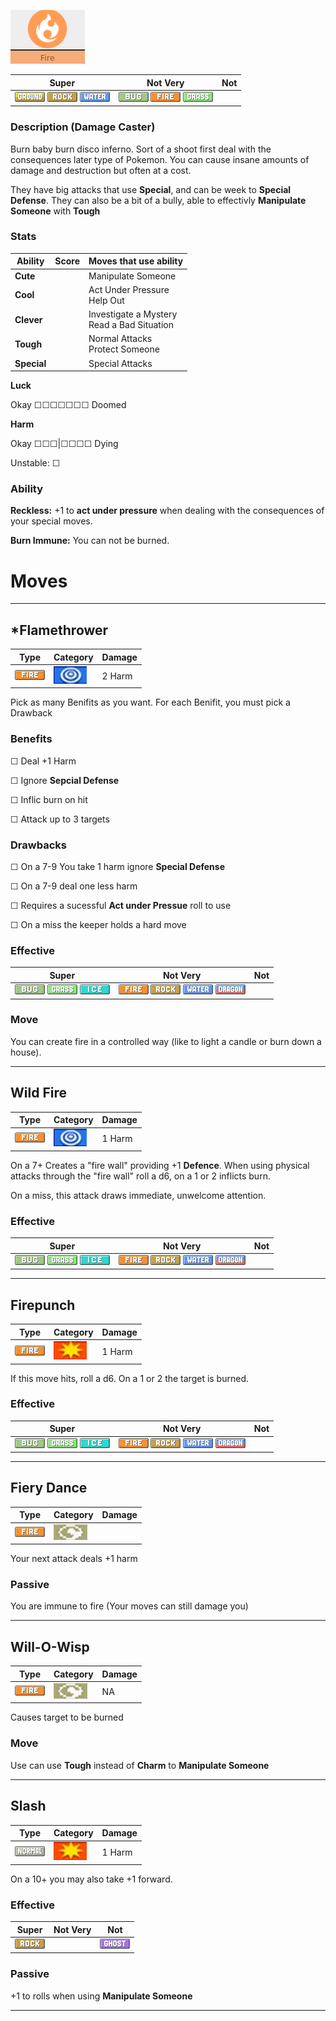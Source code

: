 ![fire](images/fire.png)

 |   Super                                                                               | Not Very                                                                            | Not|
 |---------------------------------------------------------------------------------------|-------------------------------------------------------------------------------------|----|
 | ![](images/GroundIC_Big.webp) ![](images/RockIC_Big.webp) ![](images/WaterIC_Big.webp)|  ![](images/BugIC_Big.webp) ![](images/FireIC_Big.webp) ![](images/GrassIC_Big.webp)|    |

### Description (Damage Caster)

Burn baby burn disco inferno. Sort of a shoot first deal with the consequences later type of Pokemon. You can cause insane amounts of damage and destruction but often at a cost.


They have big attacks that use **Special**, and can be week to **Special Defense**. They can also be a bit of a bully, able to effectivly **Manipulate Someone** with **Tough**
 
### Stats

 |      Ability                   | Score | Moves that use ability                         |
 |--------------------------------|---------|-----------------------------|
 | **Cute**  | | Manipulate Someone <br/> |
 | **Cool**  | | Act Under Pressure <br/> Help Out |
 | **Clever**| | Investigate a Mystery <br/> Read a Bad Situation |
 | **Tough** | | Normal Attacks <br/> Protect Someone |
 | **Special** | | Special Attacks <br/> |

**Luck**

Okay ☐☐☐☐☐☐☐ Doomed

**Harm**

Okay ☐☐☐|☐☐☐☐ Dying

Unstable: ☐



### Ability

**Reckless:** +1 to **act under pressure** when dealing with the consequences of your special moves.

**Burn Immune:** You can not be burned.

# Moves

---

## *Flamethrower

 | Type        | Category   | Damage      |
 | ----------- | ------------ | ----------- |
 | ![](images/FireIC_Big.webp)| ![](images/special.png)| 2 Harm |

Pick as many Benifits as you want. For each Benifit, you must pick a Drawback

### Benefits

☐ Deal +1 Harm

☐ Ignore **Sepcial Defense**

☐ Inflic burn on hit

☐ Attack up to 3 targets

### Drawbacks

☐ On a 7-9 You take 1 harm ignore **Special Defense**

☐ On a 7-9 deal one less harm

☐ Requires a sucessful **Act under Pressue** roll to use

☐ On a miss the keeper holds a hard move


### Effective

 |   Super                                                                           | Not Very                                                                                                           | Not|
 |-----------------------------------------------------------------------------------|--------------------------------------------------------------------------------------------------------------------|----|
 | ![](images/BugIC_Big.webp) ![](images/GrassIC_Big.webp) ![](images/IceIC_Big.webp)|  ![](images/FireIC_Big.webp) ![](images/RockIC_Big.webp) ![](images/WaterIC_Big.webp) ![](images/DragonIC_Big.webp)|    |


### Move

You can create fire in a controlled way (like to light a candle or burn down a house).

---

## Wild Fire

 | Type        | Category   | Damage      |
 | ----------- | ------------ | ----------- |
 | ![](images/FireIC_Big.webp)| ![](images/special.png)| 1 Harm |

  On a 7+ Creates a "fire wall" providing +1 **Defence**. When using physical attacks through the "fire wall" roll a d6, on a 1 or 2 inflicts burn.

  On a miss, this attack draws immediate, unwelcome attention.

### Effective

 |   Super                                                                           | Not Very                                                                                                           | Not|
 |-----------------------------------------------------------------------------------|--------------------------------------------------------------------------------------------------------------------|----|
 | ![](images/BugIC_Big.webp) ![](images/GrassIC_Big.webp) ![](images/IceIC_Big.webp)|  ![](images/FireIC_Big.webp) ![](images/RockIC_Big.webp) ![](images/WaterIC_Big.webp) ![](images/DragonIC_Big.webp)|    |

---

## Firepunch

 | Type        | Category   | Damage      |
 | ----------- | ------------ | ----------- |
 | ![](images/FireIC_Big.webp)| ![](images/physical.png)| 1 Harm|

  If this move hits, roll a d6. On a 1 or 2 the target is burned.


### Effective

 |   Super                                                                           | Not Very                                                                                                           | Not|
 |-----------------------------------------------------------------------------------|--------------------------------------------------------------------------------------------------------------------|----|
 | ![](images/BugIC_Big.webp) ![](images/GrassIC_Big.webp) ![](images/IceIC_Big.webp)|  ![](images/FireIC_Big.webp) ![](images/RockIC_Big.webp) ![](images/WaterIC_Big.webp) ![](images/DragonIC_Big.webp)|    |



---

## Fiery Dance

 | Type        | Category   | Damage      |
 | ----------- | ------------ | ----------- |
 | ![](images/FireIC_Big.webp)| ![](images/status.png)| |
 
Your next attack deals +1 harm


### Passive

  You are immune to fire (Your moves can still damage you)

---

## Will-O-Wisp 

 | Type        | Category   | Damage      |
 | ----------- | ------------ | ----------- |
 | ![](images/FireIC_Big.webp)| ![](images/status.png)| NA |

Causes target to be burned


### Move

Use can use **Tough** instead of **Charm** to **Manipulate Someone**

---

## Slash

 | Type        | Category   | Damage      |
 | ----------- | ------------ | ----------- |
 | ![](images/NormalIC_Big.webp)| ![](images/physical.png)| 1 Harm |


  On a 10+ you may also take +1 forward.


### Effective

 |   Super                        | Not Very| Not                         |
 |--------------------------------|---------|-----------------------------|
 | ![](images/RockIC_Big.webp)|         | ![](images/GhostIC_Big.webp)|

### Passive

+1 to rolls when using **Manipulate Someone**

---

